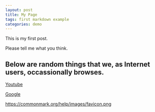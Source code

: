 ```yaml
---
layout: post
title: My Page
tags: first markdown example
categories: demo
---
```


This is my first post.
>
Please tell me what you think.

## Below are random things that we, as Internet users, occassionally browses.

[Youtube](https://youtube.com/)

[Google](https://google.com/)

https://commonmark.org/help/images/favicon.png
